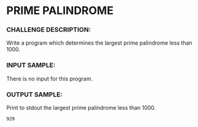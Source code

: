 # PRIME PALINDROME

### CHALLENGE DESCRIPTION:
Write a program which determines the largest prime palindrome less than 1000.

### INPUT SAMPLE:
There is no input for this program.

### OUTPUT SAMPLE:
Print to stdout the largest prime palindrome less than 1000.

    929
